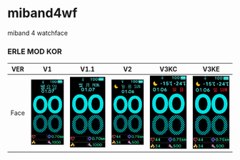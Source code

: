 # miband4wf
miband 4 watchface

### ERLE MOD KOR

| VER | V1 | V1.1 | V2 | V3KC | V3KE |
|-----|----|------|----|----|----|
| Face | ![V1](./korean-erleg-mod/V1/korean-erleg-mod_packed_animated.gif) | ![V1.1](./korean-erleg-mod/V1.1/korean-erleg-mod-v1.1_packed_animated.gif) | ![V2](./korean-erleg-mod/V2/korean-erleg-mod-v2_packed_animated.gif) | ![V3KC](./korean-erleg-mod/V3/weekday-KC/korean-erleg-mod-v3-KC_packed_animated.gif) | ![V3KE](./korean-erleg-mod/V3/weekday-KE/korean-erleg-mod-v3-KE_packed_animated.gif) |
